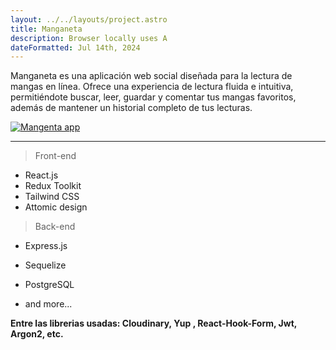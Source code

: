 ```yaml
---
layout: ../../layouts/project.astro
title: Manganeta
description: Browser locally uses A
dateFormatted: Jul 14th, 2024
---
```


Manganeta es una aplicación web social diseñada para la lectura de mangas en línea. Ofrece una experiencia de lectura fluida e intuitiva, permitiéndote buscar, leer, guardar y comentar tus mangas favoritos, además de mantener un historial completo de tus lecturas.

[![Mangenta app](https://og-image.html.zone/https://html.zone/background-remover)](https://html.zone/background-remover)

---

> Front-end

- React.js
- Redux Toolkit
- Tailwind CSS
- Attomic design

> Back-end

- Express.js
- Sequelize
- PostgreSQL

- and more...

**Entre las librerias usadas: Cloudinary, Yup , React-Hook-Form, Jwt, Argon2, etc.**
